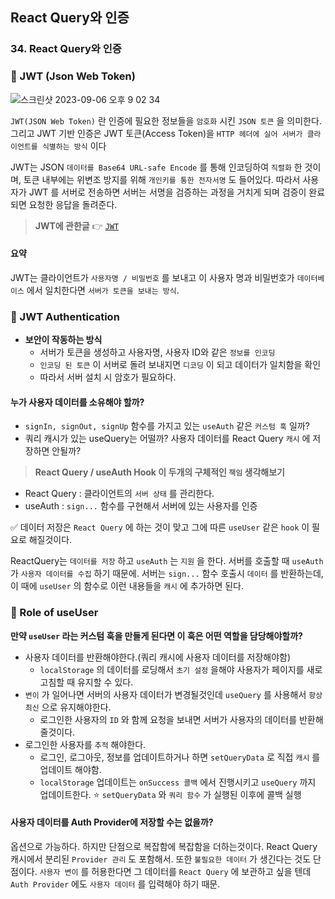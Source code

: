 ## React Query와 인증
### 34. React Query와 인증 

### 📌 JWT (Json Web Token)


![스크린샷 2023-09-06 오후 9 02 34](https://github.com/chromeheartz/TIL/assets/95161113/483297c9-c83c-4704-b385-64906e2d19bf)

`JWT(JSON Web Token)` 란 인증에 필요한 정보들을 `암호화` 시킨 `JSON 토큰` 을 의미한다. 그리고 JWT 기반 인증은 JWT 토큰(Access Token)을 `HTTP 헤더에 실어 서버가 클라이언트를 식별하는 방식` 이다

JWT는 JSON `데이터를 Base64 URL-safe Encode` 를 통해 인코딩하여 `직렬화` 한 것이며, 토큰 내부에는 위변조 방지를 위해 `개인키를 통한 전자서명` 도 들어있다. 따라서 사용자가 JWT 를 서버로 전송하면 서버는 서명을 검증하는 과정을 거치게 되며 검증이 완료되면 요청한 응답을 돌려준다.

> **JWT에 관한글** 👉 [`JWT`]

#### 요약

JWT는 클라이언트가 `사용자명 / 비밀번호` 를 보내고 이 사용자 명과 비밀번호가 `데이터베이스` 에서 일치한다면 `서버가 토큰을 보내는 방식`. 

### 📌 JWT Authentication

- **보안이 작동하는 방식**
  - 서버가 토큰을 생성하고 사용자명, 사용자 ID와 같은 `정보를 인코딩`
  - `인코딩 된 토큰` 이 서버로 돌려 보내지면 `디코딩` 이 되고 데이터가 일치함을 확인
  - 따라서 서버 설치 시 암호가 필요하다.  


#### 누가 사용자 데이터를 소유해야 할까?

- `signIn, signOut, signUp` 함수를 가지고 있는 `useAuth` 같은 `커스텀 훅` 일까? 
- 쿼리 캐시가 있는 useQuery는 어떨까? 사용자 데이터를 React Query `캐시` 에 저장하면 안될까?

> **React Query / useAuth Hook 이 두개의 구체적인 `책임` 생각해보기**
- React Query : 클라이언트의 `서버 상태` 를 관리한다.
- useAuth : `sign...` 함수를 구현해서 서버에 있는 사용자를 인증

✅ 데이터 저장은 `React Query` 에 하는 것이 맞고 그에 따른 `useUser` 같은 `hook` 이 필요로 해질것이다.

ReactQuery는 `데이터를 저장` 하고 `useAuth` 는 `지원` 을 한다. 서버를 호출할 때 `useAuth` 가 `사용자 데이터를 수집` 하기 때문에. 서버는 `sign...` 함수 호출시 `데이터` 를 반환하는데, 이 때에 `useUser` 의 함수로 이런 내용들을 `캐시` 에 추가하면 된다.

### 📌 Role of useUser

**만약 `useUser` 라는 커스텀 훅을 만들게 된다면 이 훅은 어떤 역할을 담당해야할까?**

- 사용자 데이터를 반환해야한다.(쿼리 캐시에 사용자 데이터를 저장해야함)
  - `localStorage` 의 데이터를 로딩해서 `초기 설정` 을해야 사용자가 페이지를 새로고침할 때 유지할 수 있다.
- `변이` 가 일어나면 서버의 사용자 데이터가 변경될것인데 `useQuery` 를 사용해서 `항상 최신` 으로 유지해야한다.
  - 로그인한 사용자의 `ID` 와 함께 요청을 보내면 서버가 사용자의 데이터를 반환해줄것이다.
- 로그인한 사용자를 `추적` 해야한다.
  - 로그인, 로그아웃, 정보를 업데이트하거나 하면 `setQueryData` 로 직접 `캐시` 를 업데이트 해야함.
  - `localStorage` 업데이트는 `onSuccess 콜백` 에서 진행시키고 `useQuery` 까지 업데이트한다. ⭐️ `setQueryData` 와 `쿼리 함수` 가 실행된 이후에 콜백 실행
  
  
#### 사용자 데이터를 Auth Provider에 저장할 수는 없을까?

옵션으로 가능하다. 하지만 단점으로 복잡함에 복잡함을 더하는것이다. React Query 캐시에서 분리된 `Provider 관리` 도 포함해서. 또한 `불필요한 데이터` 가 생긴다는 것도 단점이다. `사용자 변이` 를 허용한다면 그 데이터를 `React Query` 에 보관하고 싶을 텐데 `Auth Provider` 에도 `사용자 데이터` 를 입력해야 하기 때문.


[`JWT`]: https://inpa.tistory.com/entry/WEB-%F0%9F%93%9A-JWTjson-web-token-%EB%9E%80-%F0%9F%92%AF-%EC%A0%95%EB%A6%AC